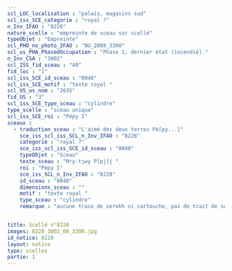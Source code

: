 ```yaml
---
scl_LOC_localisation : "palais, magasins sud"
scl_iss_SCE_categorie : "royal ?"
n_Inv_IFAO : "8228"
nature_scelle : "empreinte de sceau sur scellé"
typeObjet : "Empreinte"
scl_PHO_no_photo_IFAO : "NU_2008_3300"
scl_us_PHA_PhasedOccupation : "Phase 1, dernier état (incendié)."
n_Inv_CSA : "3002"
scl_ISS_fid_sceau : "40"
fid_loc : "1"
scl_iss_SCE_id_sceau : "0040"
scl_iss_SCE_motif : "texte royal "
scl_US_us_nom : "2635"
fid_US : "3"
scl_iss_SCE_type_sceau : "cylindre"
type_scelle : "sceau unique"
scl_iss_SCE_roi : "Pépy I"
sceaux :
  - traduction_sceau : "L'aimé des deux terres Pé[py...]"
    sce_iss_scl_iss_SCL_n_Inv_IFAO : "8228"
    categorie : "royal ?"
    sce_iss_scl_iss_SCE_id_sceau : "0040"
    typeObjet : "Sceau"
    texte_sceau : "Mry-tȝwy P[pj]j "
    roi : "Pépy I"
    sce_iss_SCL_n_Inv_IFAO : "8228"
    id_sceau : "0040"
    dimensions_sceau : ""
    motif : "texte royal "
    type_sceau : "cylindre"
    remarque : "aucune trace de serekh ni cartouche, pas de trait de séparation des colonnes, signes de grand module."


title: Scellé n°8228
images: 8228_3002_08_3300.jpg
id_notice: 8228
layout: notice
type: scelles
partie: 1
---
```

